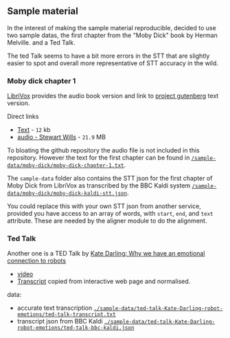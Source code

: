 ## Sample material
In the interest of making the sample material reproducible, decided to use two sample datas, the first chapter from the "Moby Dick" book by Herman Melville. and a Ted Talk.

The ted Talk seems to have a bit more errors in the STT that are slightly easier to spot and overall more representative of STT accuracy in the wild.

### Moby dick chapter 1

[LibriVox](https://librivox.org/moby-dick-by-herman-melville/) provides the audio book version and link to [project gutenberg](http://www.gutenberg.org/ebooks/2701) text version.

Direct links

- [Text](http://www.gutenberg.org/files/2701/2701-0.txt) - `12` kb
- [audio - Stewart Wills](http://ia802604.us.archive.org/32/items/moby_dick_librivox/mobydick_001_002_melville.mp3) - `21.9` MB
<!-- - alternative audio by [ Tilda Swinton](https://soundcloud.com/moby-dick-big-read) `20.7`MB as part of The Moby-Dick Big Read project -->

To bloating the github repository the audio file is not included in this repository. However the text for the first chapter can be found in [`/sample-data/moby-dick/moby-dick-chapter-1.txt`]( ./sample-data/moby-dick/moby-dick-chapter-1.txt).


The `sample-data` folder also contains the STT json for the first chapter of Moby Dick from LibriVox as transcribed by the BBC Kaldi system 
[`/sample-data/moby-dick/moby-dick-kaldi-stt.json`]( ./sample-data/moby-dick/moby-dick-kaldi-stt.json).

You could replace this with your own STT json from another service, provided you have access to an array of words, with `start`, `end`, and `text` attribute. These are needed by the aligner module to do the alignment.

### Ted Talk

Another one is a TED Talk by [Kate Darling: Why we have an emotional connection to robots ](https://www.ted.com/talks/kate_darling_why_we_have_an_emotional_connection_to_robots/transcript?language=en)
- [video](https://download.ted.com/talks/KateDarling_2018S-950k.mp4)
- [Transcript](https://www.ted.com/talks/kate_darling_why_we_have_an_emotional_connection_to_robots/transcript?language=en) copied from interactive web page and normalised.


data:
- accurate text transcription [`./sample-data/ted-talk-Kate-Darling-robot-emotions/ted-talk-transcript.txt`](./sample-data/ted-talk-Kate-Darling-robot-emotions/ted-talk-transcript.txt)
- transcript json from BBC Kaldi [`./sample-data/ted-talk-Kate-Darling-robot-emotions/ted-talk-bbc-kaldi.json`](./sample-data/ted-talk-Kate-Darling-robot-emotions/ted-talk-bbc-kaldi.json)
